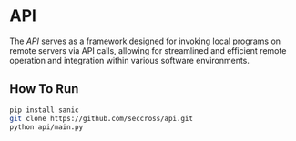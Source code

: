 # API

The *API* serves as a framework designed for invoking local programs on remote servers via API calls, allowing for streamlined and efficient remote operation and integration within various software environments.

## How To Run

```bash
pip install sanic
git clone https://github.com/seccross/api.git
python api/main.py
```